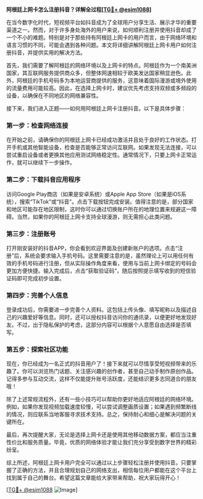 **阿根廷上网卡怎么注册抖音？详解全过程[[TG💪+ @esim1088](https://t.me/s/esim1088)]**

在当今数字化时代，短视频平台如抖音成为了全球用户分享生活、展示才华的重要渠道之一。然而，对于许多身处海外的用户来说，如何顺利注册并使用抖音却成了一个不小的难题。特别是对于那些持有阿根廷上网卡的用户而言，由于网络环境和语言习惯的不同，可能会遇到各种问题。本文将详细讲解阿根廷上网卡用户如何注册抖音，并提供实用的解决方法。

首先，我们需要了解阿根廷的网络环境以及上网卡的特点。阿根廷作为一个南美洲国家，其互联网服务提供商众多，但整体网速相较于欧美发达国家稍显逊色。此外，阿根廷的手机号码多为本地运营商提供的服务，这意味着国际漫游或境外使用的流量费用可能较高。因此，在选择上网卡时，建议优先考虑支持双频或多频段的设备，以确保在不同地区的网络兼容性。

接下来，我们进入正题——如何用阿根廷上网卡注册抖音。以下是具体步骤：

### 第一步：检查网络连接
在开始之前，请确保你的阿根廷上网卡已经成功激活并且处于良好的工作状态。打开手机或其他智能设备，检查是否能够正常访问互联网。如果发现无法连接，可以尝试重启设备或者更换其他应用测试网络稳定性。通常情况下，只要上网卡正常运作，就可以继续下一步操作。

### 第二步：下载抖音应用程序
访问Google Play商店（如果是安卓系统）或Apple App Store（如果是iOS系统），搜索“TikTok”或“抖音”。点击下载按钮完成安装。值得注意的是，部分国家和地区可能存在地区限制，这时你可以通过切换账户所在的地理位置来规避这一障碍。当然，如果你的阿根廷上网卡支持全球漫游，则无需担心此类问题。

### 第三步：注册账号
打开刚安装好的抖音APP，你会看到欢迎界面及创建新账户的选项。点击“注册”后，系统会要求输入手机号码。这里需要注意的是，虽然理论上可以用任何有效的手机号码进行注册，但从实际操作角度来看，使用与当前上网卡绑定的号码会更加方便快捷。输入完成后，点击“获取验证码”，随后按照提示填写收到的短信验证码即可完成初步设置。

### 第四步：完善个人信息
登录成功后，你需要进一步完善个人资料。这包括上传头像、填写昵称以及描述自己的兴趣爱好等信息。同时，还可以授权抖音访问你的通讯录，以便更好地发现好友。不过，出于隐私保护的考虑，这部分内容可以根据个人意愿自由选择是否填写。

### 第五步：探索社区功能
现在，你已经成为一名正式的抖音用户了！接下来就可以尽情享受短视频带来的乐趣了。你可以浏览热门话题、关注感兴趣的创作者，甚至自己动手制作原创作品。记得多参与互动交流，这样不仅能提升账号活跃度，还能结识更多志同道合的朋友哦！

除了上述常规流程外，还有一些小技巧可以帮助你更好地适应阿根廷的网络环境。例如，如果你发现视频加载速度较慢，可以尝试调整画质设置；如果遇到频繁断线的情况，则应联系当地客服寻求技术支持。总之，保持耐心和细心是解决问题的关键所在。

最后，再次提醒大家，无论是选择上网卡还是使用其他移动数据方案，都应当注重性价比和服务质量。毕竟，优质的网络体验才能让我们充分享受到数字世界的精彩纷呈。

综上所述，阿根廷上网卡用户完全可以通过以上步骤轻松注册并使用抖音。只要掌握了正确的方法，并且合理规划自己的网络支出，相信每位用户都能在这个平台上找到属于自己的舞台。希望这篇文章能给大家带来帮助，祝大家玩得开心！

[[TG💪+ @esim1088](https://t.me/s/esim1088) ![Image](https://i.postimg.cc/4NQfJmqS/Snipaste-2025-05-13-00-14-12.png)]